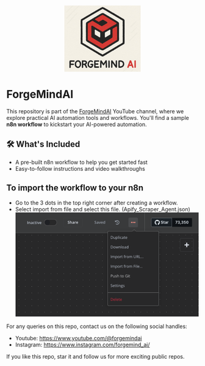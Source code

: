 <p align="center">
  <img src="./assets/logo.png" alt="Forgemind AI logo" width="200"/>
</p>

# ForgeMindAI

This repository is part of the [ForgeMindAI](https://www.youtube.com/@ForgeMindAI) YouTube channel, where we explore practical AI automation tools and workflows. You'll find a sample **n8n workflow** to kickstart your AI-powered automation.

## 🛠️ What's Included

- A pre-built n8n workflow to help you get started fast  
- Easy-to-follow instructions and video walkthroughs

## To import the workflow to your n8n
* Go to the 3 dots in the top right corner after creating a workflow.
* Select import from file and select this file. (Apify_Scraper_Agent.json)
  ![N8N import](./assets/import_workflow.png)

For any queries on this repo, contact us on the following social handles:
- Youtube: https://www.youtube.com/@forgemindai
- Instagram: https://www.instagram.com/forgemind_ai/

If you like this repo, star it and follow us for more exciting public repos.
